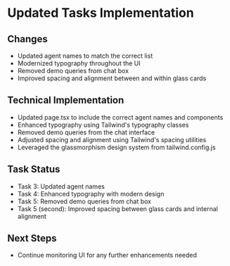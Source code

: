 # Updated Tasks Implementation

## Changes
- Updated agent names to match the correct list
- Modernized typography throughout the UI
- Removed demo queries from chat box
- Improved spacing and alignment between and within glass cards

## Technical Implementation
- Updated page.tsx to include the correct agent names and components
- Enhanced typography using Tailwind's typography classes
- Removed demo queries from the chat interface
- Adjusted spacing and alignment using Tailwind's spacing utilities
- Leveraged the glassmorphism design system from tailwind.config.js

## Task Status
- Task 3: Updated agent names
- Task 4: Enhanced typography with modern design
- Task 5: Removed demo queries from chat box
- Task 5 (second): Improved spacing between glass cards and internal alignment

## Next Steps
- Continue monitoring UI for any further enhancements needed

